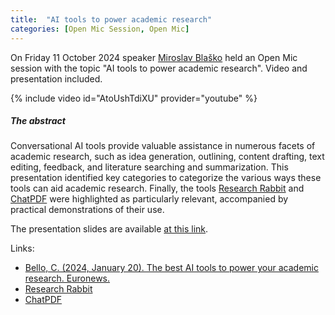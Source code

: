 ```yaml
---
title:  "AI tools to power academic research"
categories: [Open Mic Session, Open Mic]
---
```


On Friday 11 October 2024 speaker [Miroslav Blaško](https://kbss.felk.cvut.cz/web/team#miroslav-blaško) held an Open Mic session with the topic \"AI tools to power academic research\". Video and presentation included.

{% include video id="AtoUshTdiXU" provider="youtube" %}

##### The abstract

Conversational AI tools provide valuable assistance in numerous facets of academic research, such as idea generation, outlining, content drafting, text editing, feedback, and literature searching and summarization. 
This presentation identified key categories to categorize the various ways these tools can aid academic research.
Finally, the tools [Research Rabbit](https://researchrabbitapp.com/) and [ChatPDF](https://www.chatpdf.com/) were highlighted as particularly relevant, accompanied by practical demonstrations of their use.

The presentation slides are available [at this link](https://drive.google.com/file/d/1FhMofP13lNarQygoIeiH8T5b_LpSOWxY/view?usp=sharing).

Links:
* [Bello, C. (2024, January 20). The best AI tools to power your academic research. Euronews.](https://www.euronews.com/next/2024/01/20/best-ai-tools-academic-research-chatgpt-consensus-chatpdf-elicit-research-rabbit-scite)
* [Research Rabbit](https://researchrabbitapp.com/)
* [ChatPDF](https://www.chatpdf.com/)
